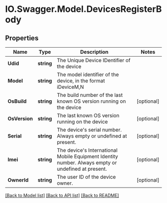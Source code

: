 # IO.Swagger.Model.DevicesRegisterBody
## Properties

Name | Type | Description | Notes
------------ | ------------- | ------------- | -------------
**Udid** | **string** | The Unique Device IDentifier of the device | 
**Model** | **string** | The model identifier of the device, in the format iDeviceM,N | 
**OsBuild** | **string** | The build number of the last known OS version running on the device | [optional] 
**OsVersion** | **string** | The last known OS version running on the device | [optional] 
**Serial** | **string** | The device&#x27;s serial number. Always empty or undefined at present. | [optional] 
**Imei** | **string** | The device&#x27;s International Mobile Equipment Identity number. Always empty or undefined at present. | [optional] 
**OwnerId** | **string** | The user ID of the device owner. | [optional] 

[[Back to Model list]](../README.md#documentation-for-models) [[Back to API list]](../README.md#documentation-for-api-endpoints) [[Back to README]](../README.md)

